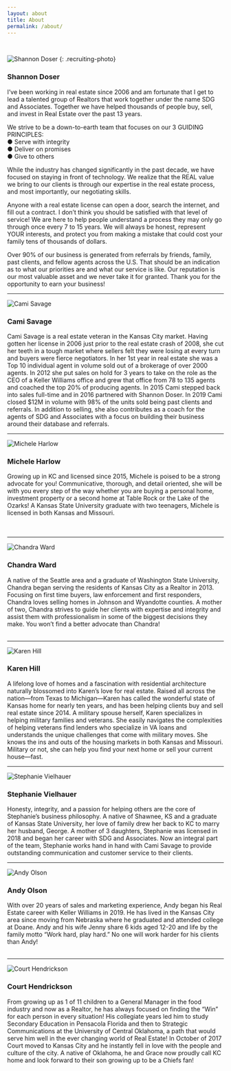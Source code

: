 ```yaml
---
layout: about
title: About
permalink: /about/
---
```


&nbsp;

<span class="client-image-container"><img alt="Shannon Doser" class="client-image" src="/uploads/shannon-web-square2-2.jpg" /> </span> <!-- <figcaption class="caption">Shannon Doser</figcaption> -->
{: .recruiting-photo}

### Shannon Doser

I’ve been working in real estate since 2006 and am fortunate that I get to lead a talented group of Realtors that work together under the name SDG and Associates. Together we have helped thousands of people buy, sell, and invest in Real Estate over the past 13 years.

We strive to be a down-to-earth team that focuses on our 3 GUIDING PRINCIPLES:<br>● Serve with integrity<br>● Deliver on promises<br>● Give to others

While the industry has changed significantly in the past decade, we have focused on staying in front of technology. We realize that the REAL value we bring to our clients is through our expertise in the real estate process, and most importantly, our negotiating skills.

Anyone with a real estate license can open a door, search the internet, and fill out a contract. I don’t think you should be satisfied with that level of service\! We are here to help people understand a process they may only go through once every 7 to 15 years. We will always be honest, represent YOUR interests, and protect you from making a mistake that could cost your family tens of thousands of dollars.

Over 90% of our business is generated from referrals by friends, family, past clients, and fellow agents across the U.S. That should be an indication as to what our priorities are and what our service is like. Our reputation is our most valuable asset and we never take it for granted. Thank you for the opportunity to earn your business\!

---

<div class="recruiting-photo"><span class="client-image-container"><img alt="Cami Savage" class="client-image" src="/uploads/cami-square-web-2.jpg" /> </span></div>

### Cami Savage

Cami Savage is a real estate veteran in the Kansas City market. Having gotten her license in 2006 just prior to the real estate crash of 2008, she cut her teeth in a tough market where sellers felt they were losing at every turn and buyers were fierce negotiators. In her 1st year in real estate she was a Top 10 individual agent in volume sold out of a brokerage of over 2000 agents. In 2012 she put sales on hold for 3 years to take on the role as the CEO of a Keller Williams office and grew that office from 78 to 135 agents and coached the top 20% of producing agents. In 2015 Cami stepped back into sales full-time and in 2016 partnered with Shannon Doser. In 2019 Cami closed $12M in volume with 98% of the units sold being past clients and referrals. In addition to selling, she also contributes as a coach for the agents of SDG and Associates with a focus on building their business around their database and referrals.

---

<div class="recruiting-photo"><span class="client-image-container"><img alt="Michele Harlow" class="client-image" src="/img/michele.jpg" /> </span></div>

### Michele Harlow

Growing up in KC and licensed since 2015, Michele is poised to be a strong advocate for you\! Communicative, thorough, and detail oriented, she will be with you every step of the way whether you are buying a personal home, investment property or a second home at Table Rock or the Lake of the Ozarks\! A Kansas State University graduate with two teenagers, Michele is licensed in both Kansas and Missouri.<br><br>&nbsp;

---

<div class="recruiting-photo"><span class="client-image-container"><img alt="Chandra Ward" class="client-image" src="/img/chandra.jpg" /> </span></div>

### Chandra Ward

A native of the Seattle area and a graduate of Washington State University, Chandra began serving the residents of Kansas City as a Realtor in 2013. Focusing on first time buyers, law enforcement and first responders, Chandra loves selling homes in Johnson and Wyandotte counties. A mother of two, Chandra strives to guide her clients with expertise and integrity and assist them with professionalism in some of the biggest decisions they make. You won’t find a better advocate than Chandra\!<br>&nbsp;

---

<div class="recruiting-photo"><span class="client-image-container"><img alt="Karen Hill" class="client-image" src="/img/karen.jpg" /> </span></div>

### Karen Hill

A lifelong love of homes and a fascination with residential architecture naturally blossomed into Karen’s love for real estate. Raised all across the nation—from Texas to Michigan—Karen has called the wonderful state of Kansas home for nearly ten years, and has been helping clients buy and sell real estate since 2014. A military spouse herself, Karen specializes in helping military families and veterans. She easily navigates the complexities of helping veterans find lenders who specialize in VA loans and understands the unique challenges that come with military moves. She knows the ins and outs of the housing markets in both Kansas and Missouri. Military or not, she can help you find your next home or sell your current house—fast.

---

<div class="recruiting-photo"><span class="client-image-container"><img alt="Stephanie Vielhauer" class="client-image" src="/img/stephanie.jpg" /> </span></div>

### Stephanie Vielhauer

Honesty, integrity, and a passion for helping others are the core of Stephanie’s business philosophy. A native of Shawnee, KS and a graduate of Kansas State University, her love of family drew her back to KC to marry her husband, George. A mother of 3 daughters, Stephanie was licensed in 2018 and began her career with SDG and Associates. Now an integral part of the team, Stephanie works hand in hand with Cami Savage to provide outstanding communication and customer service to their clients.

---

<div class="recruiting-photo"><span class="client-image-container"><img alt="Andy Olson" class="client-image" src="/img/andy.png" /> </span></div>

### Andy Olson

With over 20 years of sales and marketing experience, Andy began his Real Estate career with Keller Williams in 2019. He has lived in the Kansas City area since moving from Nebraska where he graduated and attended college at Doane. Andy and his wife Jenny share 6 kids aged 12-20 and life by the family motto “Work hard, play hard.” No one will work harder for his clients than Andy\!<br>&nbsp;

---

<div class="recruiting-photo"><span class="client-image-container"><img alt="Court Hendrickson" class="client-image" src="/img/court.jpg" /> </span></div>

### Court Hendrickson

From growing up as 1 of 11 children to a General Manager in the food industry and now as a Realtor, he has always focused on finding the “Win” for each person in every situation\! His collegiate years led him to study Secondary Education in Pensacola Florida and then to Strategic Communications at the University of Central Oklahoma, a path that would serve him well in the ever changing world of Real Estate\! In October of 2017 Court moved to Kansas City and he instantly fell in love with the people and culture of the city. A native of Oklahoma, he and Grace now proudly call KC home and look forward to their son growing up to be a Chiefs fan\!
